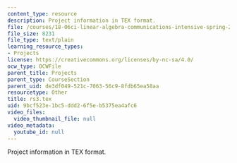 ```yaml
---
content_type: resource
description: Project information in TEX format.
file: /courses/18-06ci-linear-algebra-communications-intensive-spring-2004/9bcf523e1bc5ddd26f5eb5375ea4afc6_rs3.tex
file_size: 8231
file_type: text/plain
learning_resource_types:
- Projects
license: https://creativecommons.org/licenses/by-nc-sa/4.0/
ocw_type: OCWFile
parent_title: Projects
parent_type: CourseSection
parent_uid: de3df049-521c-7063-56c9-8fdb65ea58aa
resourcetype: Other
title: rs3.tex
uid: 9bcf523e-1bc5-ddd2-6f5e-b5375ea4afc6
video_files:
  video_thumbnail_file: null
video_metadata:
  youtube_id: null
---
```

Project information in TEX format.